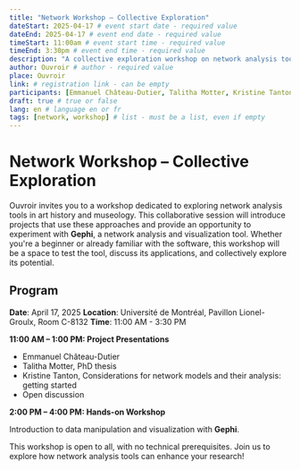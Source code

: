 ```yaml
---
title: "Network Workshop – Collective Exploration"
dateStart: 2025-04-17 # event start date - required value
dateEnd: 2025-04-17 # event end date - required value
timeStart: 11:00am # event start time - required value
timeEnd: 3:30pm # event end time - required value
description: "A collective exploration workshop on network analysis tools in art history and museology" # description - required value
author: Ouvroir # author - required value
place: Ouvroir
link: # registration link - can be empty
participants: [Emmanuel Château-Dutier, Talitha Motter, Kristine Tanton] # list - must be a list, even if empty
draft: true # true or false
lang: en # language en or fr
tags: [network, workshop] # list - must be a list, even if empty
---
```


# **Network Workshop – Collective Exploration**

Ouvroir invites you to a workshop dedicated to exploring network analysis tools in art history and museology. This collaborative session will introduce projects that use these approaches and provide an opportunity to experiment with **Gephi**, a network analysis and visualization tool. Whether you're a beginner or already familiar with the software, this workshop will be a space to test the tool, discuss its applications, and collectively explore its potential.

## Program

**Date**: April 17, 2025
**Location**: Université de Montréal, Pavillon Lionel-Groulx, Room C-8132
**Time**: 11:00 AM - 3:30 PM

**11:00 AM – 1:00 PM: Project Presentations**

- Emmanuel Château-Dutier
- Talitha Motter, PhD thesis
- Kristine Tanton, Considerations for network models and their analysis: getting started
- Open discussion

**2:00 PM – 4:00 PM: Hands-on Workshop**

Introduction to data manipulation and visualization with **Gephi**.

This workshop is open to all, with no technical prerequisites. Join us to explore how network analysis tools can enhance your research!

